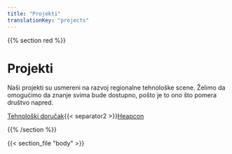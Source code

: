 ```yaml
---
title: "Projekti"
translationKey: "projects"
---
```


{{% section red %}}
# Projekti

Naši projekti su usmereni na razvoj regionalne tehnološke scene. Želimo da omogućimo da znanje svima bude dostupno, pošto je to ono što pomera društvo napred.

[Tehnološki doručak](#tehnološki-doručak){{< separator2 >}}[Heapcon](#heapcon)

{{% /section %}}

{{< section_file "body" >}}
